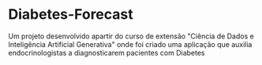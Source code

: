 # Diabetes-Forecast
Um projeto desenvolvido apartir do curso de extensão "Ciência de Dados e Inteligência Artificial Generativa" onde foi criado uma aplicação que auxilia endocrinologistas a diagnosticarem pacientes com Diabetes

